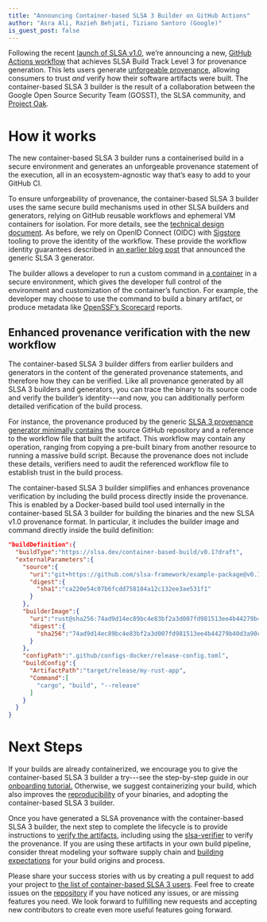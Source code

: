 ```yaml
---
title: "Announcing Container-based SLSA 3 Builder on GitHub Actions"
author: "Asra Ali, Razieh Behjati, Tiziano Santoro (Google)"
is_guest_post: false
---
```


Following the recent [launch of SLSA v1.0](https://openssf.org/press-release/2023/04/19/openssf-announces-slsa-version-1-0-release/), we’re announcing a new, [GitHub Actions workflow](https://github.com/slsa-framework/slsa-github-generator/tree/main/internal/builders/docker) that achieves SLSA Build Track Level 3 for provenance generation. This lets users generate [unforgeable provenance](/spec/v1.0/requirements#provenance-unforgeable), allowing consumers to trust _and_ verify how their software artifacts were built. The container-based SLSA 3 builder is the result of a collaboration between the Google Open Source Security Team (GOSST), the SLSA community, and [Project Oak](https://github.com/project-oak/oak).

# **How it works**

The new container-based SLSA 3 builder runs a containerised build in a secure environment and generates an unforgeable provenance statement of the execution, all in an ecosystem-agnostic way that’s easy to add to your GitHub CI.

To ensure unforgeability of provenance, the container-based SLSA 3 builder uses the same secure build mechanisms used in other SLSA builders and generators, relying on GitHub reusable workflows and ephemeral VM containers for isolation. For more details, see the [technical design document](https://github.com/slsa-framework/slsa-github-generator/blob/main/SPECIFICATIONS.md). As before, we rely on OpenID Connect (OIDC) with [Sigstore](https://www.sigstore.dev/) tooling to prove the identity of the workflow. These provide the workflow identity guarantees described in [an earlier blog post](https://security.googleblog.com/2022/04/improving-software-supply-chain.html) that announced the generic SLSA 3 generator.

The builder allows a developer to run a custom command in [a container](https://opencontainers.org/) in a secure environment, which gives the developer full control of the environment and customization of the container’s function. For example, the developer may choose to use the command to build a binary artifact, or produce metadata like [OpenSSF’s Scorecard](https://securityscorecards.dev/) reports.

## **Enhanced provenance verification with the new workflow**

The container-based SLSA 3 builder differs from earlier builders and generators in the content of the generated provenance statements, and therefore how they can be verified. Like all provenance generated by all SLSA 3 builders and generators, you can trace the binary to its source code and verify the builder’s identity---and now, you can additionally perform detailed verification of the build process.

For instance, the provenance produced by the generic [SLSA 3 provenance generator minimally contains](/blog/2022/08/slsa-github-workflows-generic-ga) the source GitHub repository and a reference to the workflow file that built the artifact. This workflow may contain any operation, ranging from copying a pre-built binary from another resource to running a massive build script. Because the provenance does not include these details, verifiers need to audit the referenced workflow file to establish trust in the build process.

The container-based SLSA 3 builder simplifies and enhances provenance verification by including the build process directly inside the provenance. This is enabled by a Docker-based build tool used internally in the container-based SLSA 3 builder for building the binaries and the new SLSA v1.0 provenance format. In particular, it includes the builder image and command directly inside the build definition:

```json
"buildDefinition":{
  "buildType":"https://slsa.dev/container-based-build/v0.1?draft",
  "externalParameters":{
    "source":{
      "uri":"git+https://github.com/slsa-framework/example-package@v0.1",
      "digest":{
        "sha1":"ca220e54c07b6fcdd758184a12c132ee3ae531f1"
      }
    },
    "builderImage":{
      "uri":"rust@sha256:74ad9d14ec89bc4e83bf2a3d007fd981513ee4b44279b40d3a90c001a6ca938c",
      "digest":{
        "sha256":"74ad9d14ec89bc4e83bf2a3d007fd981513ee4b44279b40d3a90c001a6ca938c"
      }
    },
    "configPath":".github/configs-docker/release-config.toml",
    "buildConfig":{
      "ArtifactPath":"target/release/my-rust-app",
      "Command":[
        "cargo", "build", "--release"
      ]
    }
  }
}
```

# **Next Steps**

If your builds are already containerized, we encourage you to give the container-based SLSA 3 builder a try---see the step-by-step guide in our [onboarding tutorial.](https://github.com/project-oak/hello-transparent-release/blob/main/README.md) Otherwise, we suggest containerizing your build, which also improves the [reproducibility](https://reproducible-builds.org/) of your binaries, and adopting the container-based SLSA 3 builder.

Once you have generated a SLSA provenance with the container-based SLSA 3 builder, the next step to complete the lifecycle is to provide instructions to [verify the artifacts](/spec/v1.0/verifying-artifacts), including using the [slsa-verifier](https://github.com/slsa-framework/slsa-verifier) to verify the provenance. If you are using these artifacts in your own build pipeline, consider threat modeling your software supply chain and [building expectations](/spec/v1.0/verifying-artifacts#forming-expectations) for your build origins and process.

Please share your success stories with us by creating a pull request to add your project to [the list of container-based SLSA 3 users](https://github.com/slsa-framework/slsa-github-generator/blob/main/internal/builders/docker/README.md#users). Feel free to create issues on the [repository](https://github.com/slsa-framework/slsa-github-generator) if you have noticed any issues, or are missing features you need. We look forward to fulfilling new requests and accepting new contributors to create even more useful features going forward.

